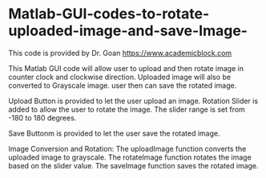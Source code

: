 # Matlab-GUI-codes-to-rotate-uploaded-image-and-save-Image-
This code is provided by Dr. Goan
https://www.academicblock.com

This Matlab GUI code will allow user to upload and then rotate image in counter clock and clockwise direction. 
Uploaded image will also be converted to Grayscale image.
user then can save the rotated image.

Upload Button is provided to let the user upload an image.
Rotation Slider is added to allow the user to rotate the image. The slider range is set from -180 to 180 degrees.

Save Buttonm is provided to let the user save the rotated image.

Image Conversion and Rotation: The uploadImage function converts the uploaded image to grayscale. The rotateImage function rotates the image based on the slider value. The saveImage function saves the rotated image.
